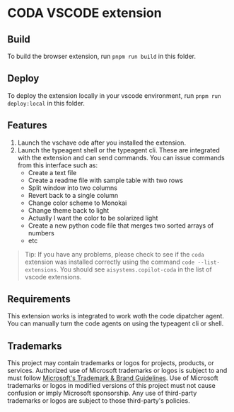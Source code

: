 # CODA VSCODE extension

## Build

To build the browser extension, run `pnpm run build` in this folder.

## Deploy

To deploy the extension locally in your vscode environment, run `pnpm run deploy:local` in this folder.

## Features

1. Launch the vschave ode after you installed the extension.
2. Launch the typeagent shell or the typeagent cli. These are integrated with the extension and can send commands. You can issue commands from this interface such as:
   - Create a text file
   - Create a readme file with sample table with two rows
   - Split window into two columns
   - Revert back to a single column
   - Change color scheme to Monokai
   - Change theme back to light
   - Actually I want the color to be solarized light
   - Create a new python code file that merges two sorted arrays of numbers
   - etc

> Tip: If you have any problems, please check to see if the `coda` extension was installed correctly using the command `code --list-extensions`. You should see `aisystems.copilot-coda` in the list of vscode extensions.

## Requirements

This extension works is integrated to work woth the code dipatcher agent. You can manually turn the code agents on using the typeagent cli or shell. 

## Trademarks

This project may contain trademarks or logos for projects, products, or services. Authorized use of Microsoft
trademarks or logos is subject to and must follow
[Microsoft's Trademark & Brand Guidelines](https://www.microsoft.com/en-us/legal/intellectualproperty/trademarks/usage/general).
Use of Microsoft trademarks or logos in modified versions of this project must not cause confusion or imply Microsoft sponsorship.
Any use of third-party trademarks or logos are subject to those third-party's policies.
